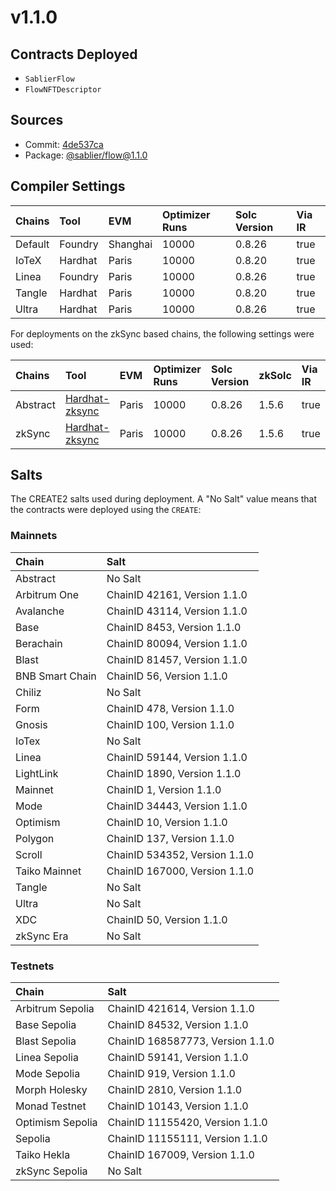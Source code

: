 # v1.1.0

## Contracts Deployed

- `SablierFlow`
- `FlowNFTDescriptor`

## Sources

- Commit: [4de537ca](https://github.com/sablier-labs/flow/commit/4de537ca582e9dc9bb95bbcf6f66df29d644d877)
- Package: [@sablier/flow@1.1.0](https://npmjs.com/package/@sablier/flow/v/1.1.0)

## Compiler Settings

| Chains  | Tool    | EVM      | Optimizer Runs | Solc Version | Via IR |
| :------ | :------ | :------- | :------------- | :----------- | :----- |
| Default | Foundry | Shanghai | 10000          | 0.8.26       | true   |
| IoTeX   | Hardhat | Paris    | 10000          | 0.8.20       | true   |
| Linea   | Foundry | Paris    | 10000          | 0.8.26       | true   |
| Tangle  | Hardhat | Paris    | 10000          | 0.8.20       | true   |
| Ultra   | Hardhat | Paris    | 10000          | 0.8.26       | true   |

For deployments on the zkSync based chains, the following settings were used:

| Chains   | Tool                                                                             | EVM   | Optimizer Runs | Solc Version | zkSolc | Via IR |
| :------- | :------------------------------------------------------------------------------- | :---- | :------------- | :----------- | :----- | :----- |
| Abstract | [Hardhat-zksync](https://docs.abs.xyz/build-on-abstract/smart-contracts/hardhat) | Paris | 10000          | 0.8.26       | 1.5.6  | true   |
| zkSync   | [Hardhat-zksync](https://docs.zksync.io/zksync-era/tooling/hardhat)              | Paris | 10000          | 0.8.26       | 1.5.6  | true   |

## Salts

The CREATE2 salts used during deployment. A "No Salt" value means that the contracts were deployed using the `CREATE`:

### Mainnets

| Chain           | Salt                          |
| :-------------- | :---------------------------- |
| Abstract        | No Salt                       |
| Arbitrum One    | ChainID 42161, Version 1.1.0  |
| Avalanche       | ChainID 43114, Version 1.1.0  |
| Base            | ChainID 8453, Version 1.1.0   |
| Berachain       | ChainID 80094, Version 1.1.0  |
| Blast           | ChainID 81457, Version 1.1.0  |
| BNB Smart Chain | ChainID 56, Version 1.1.0     |
| Chiliz          | No Salt                       |
| Form            | ChainID 478, Version 1.1.0    |
| Gnosis          | ChainID 100, Version 1.1.0    |
| IoTex           | No Salt                       |
| Linea           | ChainID 59144, Version 1.1.0  |
| LightLink       | ChainID 1890, Version 1.1.0   |
| Mainnet         | ChainID 1, Version 1.1.0      |
| Mode            | ChainID 34443, Version 1.1.0  |
| Optimism        | ChainID 10, Version 1.1.0     |
| Polygon         | ChainID 137, Version 1.1.0    |
| Scroll          | ChainID 534352, Version 1.1.0 |
| Taiko Mainnet   | ChainID 167000, Version 1.1.0 |
| Tangle          | No Salt                       |
| Ultra           | No Salt                       |
| XDC             | ChainID 50, Version 1.1.0     |
| zkSync Era      | No Salt                       |

### Testnets

| Chain            | Salt                             |
| :--------------- | :------------------------------- |
| Arbitrum Sepolia | ChainID 421614, Version 1.1.0    |
| Base Sepolia     | ChainID 84532, Version 1.1.0     |
| Blast Sepolia    | ChainID 168587773, Version 1.1.0 |
| Linea Sepolia    | ChainID 59141, Version 1.1.0     |
| Mode Sepolia     | ChainID 919, Version 1.1.0       |
| Morph Holesky    | ChainID 2810, Version 1.1.0      |
| Monad Testnet    | ChainID 10143, Version 1.1.0     |
| Optimism Sepolia | ChainID 11155420, Version 1.1.0  |
| Sepolia          | ChainID 11155111, Version 1.1.0  |
| Taiko Hekla      | ChainID 167009, Version 1.1.0    |
| zkSync Sepolia   | No Salt                          |
